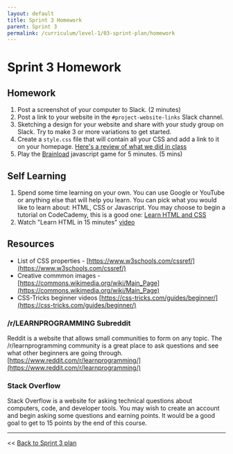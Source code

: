 ```yaml
---
layout: default
title: Sprint 3 Homework
parent: Sprint 3
permalink: /curriculum/level-1/03-sprint-plan/homework
---
```



# Sprint 3 Homework

## Homework
1. Post a screenshot of your computer to Slack. (2 minutes)
2. Post a link to your website in the `#project-website-links` Slack channel. 
3. Sketching a design for your website and share with your study group on Slack. Try to make 3 or more variations to get started.
4. Create a `style.css` file that will contain all your CSS and add a link to it on your homepage. [Here's a review of what we did in class](https://glover.io/refcode-docs/modules/using-css-to-style-html/)
5. Play the [Brainload](https://brentonstrine.github.io/brainload/) javascript game for 5 minutes. (5 mins)

## Self Learning
1. Spend some time learning on your own. You can use Google or YouTube or anything else that will help you learn. You can pick what you would like to learn about: HTML, CSS or Javascript. You may choose to begin a tutorial on CodeCademy, this is a good one:
[Learn HTML and CSS](https://www.codecademy.com/learn/learn-html-css)
1. Watch "Learn HTML in 15 minutes" [video](https://youtu.be/PY2RLgTmiZY)

## Resources
* List of CSS properties - [https://www.w3schools.com/cssref/](https://www.w3schools.com/cssref/)
* Creative commmon images - [https://commons.wikimedia.org/wiki/Main_Page](https://commons.wikimedia.org/wiki/Main_Page)
* CSS-Tricks beginner videos [https://css-tricks.com/guides/beginner/](https://css-tricks.com/guides/beginner/)

### /r/LEARNPROGRAMMING Subreddit
Reddit is a website that allows small communities to form on any topic. The /r/learnprogramming community is a great place to ask questions and see what other beginners are going through.
[https://www.reddit.com/r/learnprogramming/](https://www.reddit.com/r/learnprogramming/)

### Stack Overflow
Stack Overflow is a website for asking technical questions about computers, code, and developer tools. You may wish to create an account and begin asking some questions and earning points. It would be a good goal to get to 15 points by the end of this course.

---
<< [Back to Sprint 3 plan](../../03-sprint-plan)
